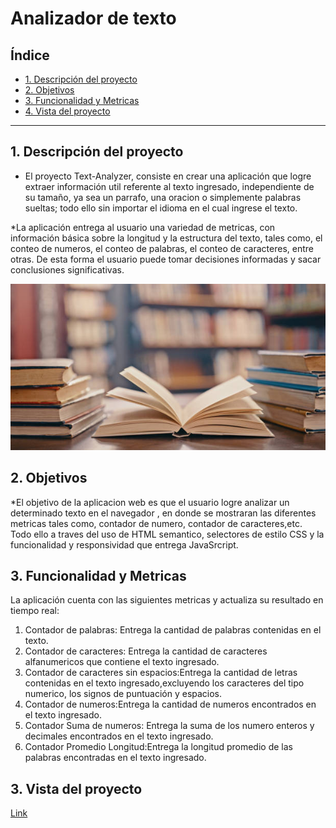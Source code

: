 # Analizador de texto

## Índice

* [1. Descripción del proyecto](#1-descripción-del-proyecto)
* [2. Objetivos](#2-objetivos)
* [3. Funcionalidad y Metricas](#4-funcionalidad-y-metricas)
* [4. Vista del proyecto ](#4-vista-del-proyecto)


***

## 1. Descripción del proyecto

* El proyecto Text-Analyzer, consiste en crear una aplicación que logre extraer información util
  referente al texto ingresado, independiente de su tamaño, ya sea un parrafo, una oracion o simplemente
  palabras sueltas; todo ello sin importar el idioma en el cual ingrese el texto.
  
*La aplicación entrega al usuario una variedad de metricas, con información básica sobre la longitud
 y la estructura del texto, tales como, el conteo de numeros, el conteo de palabras, el conteo de caracteres,
 entre otras. De esta forma el usuario puede tomar decisiones informadas y sacar conclusiones significativas.
    
 ![](https://github.com/AlvarezF7/prueba_git/blob/main/opcion%202.jpg)


## 2. Objetivos
*El objetivo de la aplicacion web es que el usuario logre analizar un determinado texto en el navegador , 
 en donde se mostraran las diferentes metricas tales como, contador de numero, contador de caracteres,etc.
 Todo ello a traves del uso de HTML semantico, selectores de estilo CSS y la funcionalidad y responsividad que entrega JavaSrcript. 



## 3. Funcionalidad y Metricas

La aplicación cuenta con las siguientes metricas y actualiza su resultado en tiempo real:

1. Contador de palabras: Entrega la cantidad de palabras contenidas en el texto.
2. Contador de caracteres: Entrega la cantidad de caracteres alfanumericos que contiene el texto ingresado.
3. Contador de caracteres sin espacios:Entrega la cantidad de letras contenidas en el texto ingresado,excluyendo
                                       los caracteres del tipo numerico, los signos de puntuación y espacios.
5. Contador de numeros:Entrega la cantidad de numeros encontrados en el texto ingresado.
6. Contador Suma de numeros: Entrega la suma de los numero enteros y decimales encontrados en el texto ingresado.
7. Contador Promedio Longitud:Entrega la longitud promedio de las palabras encontradas en el texto ingresado.

## 3. Vista del proyecto
   [Link](https://alvarezf7.github.io/DEV015-text-analyzer/src/)
